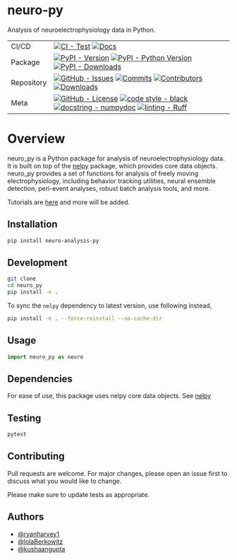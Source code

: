# neuro-py

Analysis of neuroelectrophysiology data in Python.

|         |                                                                    |
|---------|--------------------------------------------------------------------|
| CI/CD   | [![CI - Test](https://github.com/ryanharvey1/neuro_py/actions/workflows/ci.yml/badge.svg)](https://github.com/ryanharvey1/neuro_py/actions/workflows/ci.yml) [![Docs](https://github.com/ryanharvey1/neuro_py/actions/workflows/deploy-docs.yml/badge.svg)](https://github.com/ryanharvey1/neuro_py/actions/workflows/deploy-docs.yml)    |
| Package | [![PyPI - Version](https://img.shields.io/pypi/v/neuro-analysis-py.svg?logo=pypi&label=PyPI&logoColor=gold)](https://pypi.org/project/neuro-analysis-py/) [![PyPI - Python Version](https://img.shields.io/pypi/pyversions/neuro-analysis-py.svg?logo=python&label=Python&logoColor=gold)](https://pypi.org/project/neuro-analysis-py/) [![PyPI - Downloads](https://img.shields.io/pypi/dm/neuro-analysis-py?color=blue&label=Installs&logo=pypi&logoColor=gold)](https://pypi.org/project/neuro-analysis-py/)    |
| Repository | [![GitHub - Issues](https://img.shields.io/github/issues/ryanharvey1/neuro_py?logo=github&label=Issues&logoColor=gold)]() [![Commits](https://img.shields.io/github/last-commit/ryanharvey1/neuro_py)]() [![Contributors](https://img.shields.io/github/contributors/ryanharvey1/neuro_py)]() [![Downloads](https://pepy.tech/badge/neuro-analysis-py)](https://pepy.tech/project/neuro-analysis-py)    |
| Meta    | [![GitHub - License](https://img.shields.io/github/license/ryanharvey1/neuro_py?logo=github&label=License&logoColor=gold)](LICENSE) [![code style - black](https://img.shields.io/badge/code%20style-black-000000.svg)](https://github.com/psf/black) [![docstring - numpydoc](https://img.shields.io/badge/docstring-numpydoc-blue)](https://numpydoc.readthedocs.io/en/latest/format.html) [![linting - Ruff](https://img.shields.io/endpoint?url=https://raw.githubusercontent.com/astral-sh/ruff/main/assets/badge/v2.json)](https://github.com/astral-sh/ruff)    |


Overview
========
neuro_py is a Python package for analysis of neuroelectrophysiology data. It is built on top of the [nelpy](https://github.com/nelpy/nelpy) package, which provides core data objects. neuro_py provides a set of functions for analysis of freely moving electrophysiology, including behavior tracking utilities, neural ensemble detection, peri-event analyses, robust batch analysis tools, and more. 

Tutorials are [here](https://github.com/ryanharvey1/neuro_py/tree/main/tutorials) and more will be added. 


## Installation

```bash
pip install neuro-analysis-py
```

## Development

```bash
git clone
cd neuro_py
pip install -e .
```

To sync the `nelpy` dependency to latest version, use following instead,

```bash
pip install -e . --force-reinstall --no-cache-dir
```

## Usage

```python
import neuro_py as neuro
```


## Dependencies 

For ease of use, this package uses nelpy core data objects. See [nelpy](https://github.com/nelpy/nelpy) 

## Testing

```bash
pytest
```

## Contributing

Pull requests are welcome. For major changes, please open an issue first to discuss what you would like to change.

Please make sure to update tests as appropriate.

## Authors

- [@ryanharvey1](https://www.github.com/ryanharvey1)
- [@lolaBerkowitz](https://www.github.com/lolaBerkowitz)
- [@kushaangupta](https://github.com/kushaangupta)
